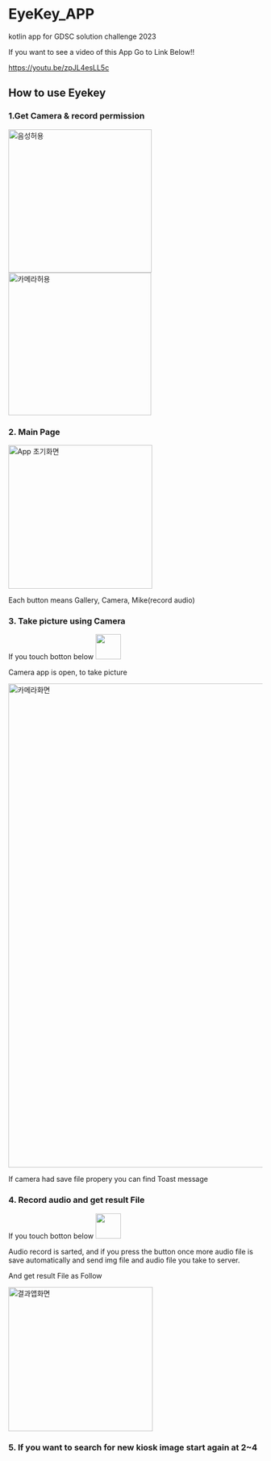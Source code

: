 # EyeKey_APP
kotlin app for GDSC solution challenge 2023

If you want to see a video of this App Go to Link Below!!

https://youtu.be/zpJL4esLL5c

## How to use Eyekey

### 1.Get Camera & record permission 
<img width="284" alt="음성허용" src="https://user-images.githubusercontent.com/86557453/229698363-515b9d87-524c-41ce-8ab9-66b228a393b7.png">
<img width="283" alt="카메라허용" src="https://user-images.githubusercontent.com/86557453/229698500-8ebae59a-afb8-479a-a3b4-dc4e8ef8fc66.png">

### 2. Main Page
<img width="285" alt="App 초기화면" src="https://user-images.githubusercontent.com/86557453/229698780-19c16205-21d2-432c-ac73-f70ad316da51.png">

Each button means Gallery, Camera, Mike(record audio)

### 3. Take picture using Camera
If you touch botton below
<img src="https://user-images.githubusercontent.com/86557453/229699149-d3efe8c4-0562-4395-b43c-3696a6bab037.png"  width="50" height="50"/>

Camera app is open, to take picture

<img width="960" alt="카메라화면" src="https://user-images.githubusercontent.com/86557453/229698989-c11570c2-3679-4c79-865f-26e2d22e406c.png">

If camera had save file propery you can find Toast message 


### 4. Record audio and get result File
If you touch botton below
<img src="https://user-images.githubusercontent.com/86557453/229699281-00cd2584-5799-4bbb-a547-20efde158dca.png"  width="50" height="50"/>


Audio record is sarted, and if you press the button once more audio file is save automatically and send img file and audio file you take to server.

And get result File as Follow 

<img width="286" alt="결과앱화면" src="https://user-images.githubusercontent.com/86557453/229699987-f64874d7-3601-4ca6-9c7f-5e9a01a802e0.png">

### 5. If you want to search for new kiosk image start again at 2~4



